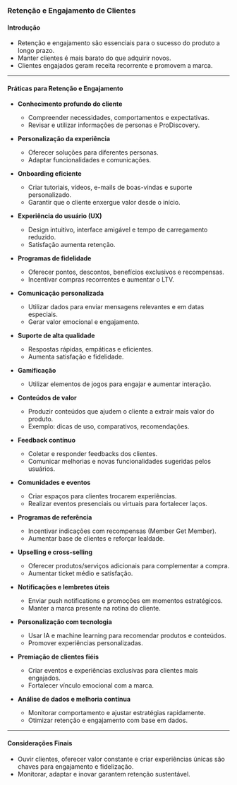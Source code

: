 ### Retenção e Engajamento de Clientes

#### Introdução

- Retenção e engajamento são essenciais para o sucesso do produto a longo prazo.
- Manter clientes é mais barato do que adquirir novos.
- Clientes engajados geram receita recorrente e promovem a marca.

---

#### Práticas para Retenção e Engajamento

- **Conhecimento profundo do cliente**

  - Compreender necessidades, comportamentos e expectativas.
  - Revisar e utilizar informações de personas e ProDiscovery.

- **Personalização da experiência**

  - Oferecer soluções para diferentes personas.
  - Adaptar funcionalidades e comunicações.

- **Onboarding eficiente**

  - Criar tutoriais, vídeos, e-mails de boas-vindas e suporte personalizado.
  - Garantir que o cliente enxergue valor desde o início.

- **Experiência do usuário (UX)**

  - Design intuitivo, interface amigável e tempo de carregamento reduzido.
  - Satisfação aumenta retenção.

- **Programas de fidelidade**

  - Oferecer pontos, descontos, benefícios exclusivos e recompensas.
  - Incentivar compras recorrentes e aumentar o LTV.

- **Comunicação personalizada**

  - Utilizar dados para enviar mensagens relevantes e em datas especiais.
  - Gerar valor emocional e engajamento.

- **Suporte de alta qualidade**

  - Respostas rápidas, empáticas e eficientes.
  - Aumenta satisfação e fidelidade.

- **Gamificação**

  - Utilizar elementos de jogos para engajar e aumentar interação.

- **Conteúdos de valor**

  - Produzir conteúdos que ajudem o cliente a extrair mais valor do produto.
  - Exemplo: dicas de uso, comparativos, recomendações.

- **Feedback contínuo**

  - Coletar e responder feedbacks dos clientes.
  - Comunicar melhorias e novas funcionalidades sugeridas pelos usuários.

- **Comunidades e eventos**

  - Criar espaços para clientes trocarem experiências.
  - Realizar eventos presenciais ou virtuais para fortalecer laços.

- **Programas de referência**

  - Incentivar indicações com recompensas (Member Get Member).
  - Aumentar base de clientes e reforçar lealdade.

- **Upselling e cross-selling**

  - Oferecer produtos/serviços adicionais para complementar a compra.
  - Aumentar ticket médio e satisfação.

- **Notificações e lembretes úteis**

  - Enviar push notifications e promoções em momentos estratégicos.
  - Manter a marca presente na rotina do cliente.

- **Personalização com tecnologia**

  - Usar IA e machine learning para recomendar produtos e conteúdos.
  - Promover experiências personalizadas.

- **Premiação de clientes fiéis**

  - Criar eventos e experiências exclusivas para clientes mais engajados.
  - Fortalecer vínculo emocional com a marca.

- **Análise de dados e melhoria contínua**
  - Monitorar comportamento e ajustar estratégias rapidamente.
  - Otimizar retenção e engajamento com base em dados.

---

#### Considerações Finais

- Ouvir clientes, oferecer valor constante e criar experiências únicas são chaves para engajamento e fidelização.
- Monitorar, adaptar e inovar garantem retenção sustentável.
